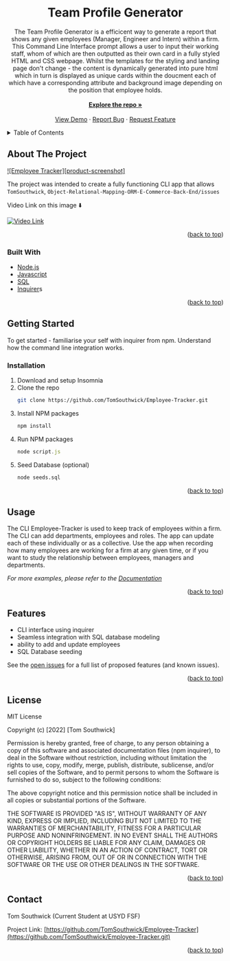<h1 align="center">Team Profile Generator</h1>

  <p align="center">
    The Team Profile Generator is a efficicent way to generate a report that shows any given employees (Manager, Engineer and Intern) within a firm. This Command Line Interface prompt allows a user to input their working staff, whom of which are then outputted as their own card in a fully styled HTML and CSS webpage. Whilst the templates for the styling and landing page don't change - the content is dynamically generated into pure html which in turn is displayed as unique cards within the doucment each of which have a corresponding attribute and background image depending on the position that employee holds. 
    <br />   <br />
    <a href="https://github.com/TomSouthwick/express-server.git"><strong>Explore the repo »</strong></a>
    <br />
    <br />
    <a href="">View Demo</a>
    ·
    <a href="https://github.com/TomSouthwick/express-server.git/issues">Report Bug</a>
    ·
    <a href="https://github.com/TomSouthwick/express-server.git/issues">Request Feature</a>
  </p>
</div>

<!-- TABLE OF CONTENTS -->
<details>
  <summary>Table of Contents</summary>
  <ol>
    <li>
      <a href="#about-the-project">About The Project</a>
      <ul>
        <li><a href="#built-with">Built With</a></li>
      </ul>
    </li>
    <li>
      <a href="#getting-started">Getting Started</a>
      <ul>
        <li><a href="#installation">Installation</a></li>
      </ul>
    </li>
    <li><a href="#usage">Usage</a></li>
    <li><a href="#roadmap">Roadmap</a></li>
    <li><a href="#contributing">Contributing</a></li>
    <li><a href="#license">License</a></li>
    <li><a href="#contact">Contact</a></li>
    <li><a href="#acknowledgments">Acknowledgments</a></li>
  </ol>
</details>

<!-- ABOUT THE PROJECT -->

## About The Project

[![Employee Tracker][product-screenshot]](assets/screenshot.png)

The project was intended to create a fully functioning CLI app that allows
`TomSouthwick`, `Object-Relational-Mapping-ORM-E-Commerce-Back-End/issues`

Video Link on this image ⬇️

[![Video Link ](assets/screenshot1.png)](https://youtu.be/r0_bMJO-EJM)

<p align="right">(<a href="#top">back to top</a>)</p>

### Built With

- [Node.js](https://nodejs.org/)
- [Javascript](https://www.javascript.com/)
- [SQL](https://www.w3schools.com/sql/sql_intro.asp)
- [Inquirer](https://www.npmjs.com/package/inquirer)s

<p align="right">(<a href="#top">back to top</a>)</p>

<!-- GETTING STARTED -->

## Getting Started

To get started - familiarise your self with inquirer from npm. Understand how the command line integration works.

### Installation

1. Download and setup Insomnia
2. Clone the repo
   ```sh
   git clone https://github.com/TomSouthwick/Employee-Tracker.git
   ```
3. Install NPM packages
   ```sh
   npm install
   ```
4. Run NPM packages
   ```js
   node script.js
   ```
5. Seed Database (optional)
   ```sql
   node seeds.sql
   ```

<p align="right">(<a href="#top">back to top</a>)</p>

<!-- USAGE EXAMPLES -->

## Usage

The CLI Employee-Tracker is used to keep track of employees within a firm. The CLI can add departments, employees and roles. The app can update each of these individually or as a collective. Use the app when recording how many employees are working for a firm at any given time, or if you want to study the relationship between employees, managers and departments.

_For more examples, please refer to the [Documentation](spec.md)_

<p align="right">(<a href="#top">back to top</a>)</p>

<!-- ROADMAP -->

## Features

- CLI interface using inquirer
- Seamless integration with SQL database modeling
- ability to add and update employees
- SQL Database seeding

See the [open issues](https://github.com/TomSouthwick/Object-Relational-Mapping-ORM-E-Commerce-Back-End.git) for a full list of proposed features (and known issues).

<p align="right">(<a href="#top">back to top</a>)</p>

<!-- LICENSE -->

## License

MIT License

Copyright (c) [2022] [Tom Southwick]

Permission is hereby granted, free of charge, to any person obtaining a copy
of this software and associated documentation files (npm inquirer), to deal
in the Software without restriction, including without limitation the rights
to use, copy, modify, merge, publish, distribute, sublicense, and/or sell
copies of the Software, and to permit persons to whom the Software is
furnished to do so, subject to the following conditions:

The above copyright notice and this permission notice shall be included in all
copies or substantial portions of the Software.

THE SOFTWARE IS PROVIDED "AS IS", WITHOUT WARRANTY OF ANY KIND, EXPRESS OR
IMPLIED, INCLUDING BUT NOT LIMITED TO THE WARRANTIES OF MERCHANTABILITY,
FITNESS FOR A PARTICULAR PURPOSE AND NONINFRINGEMENT. IN NO EVENT SHALL THE
AUTHORS OR COPYRIGHT HOLDERS BE LIABLE FOR ANY CLAIM, DAMAGES OR OTHER
LIABILITY, WHETHER IN AN ACTION OF CONTRACT, TORT OR OTHERWISE, ARISING FROM,
OUT OF OR IN CONNECTION WITH THE SOFTWARE OR THE USE OR OTHER DEALINGS IN THE
SOFTWARE.

<p align="right">(<a href="#top">back to top</a>)</p>

<!-- CONTACT -->

## Contact

Tom Southwick (Current Student at USYD FSF)

Project Link: [https://github.com/TomSouthwick/Employee-Tracker](https://github.com/TomSouthwick/Employee-Tracker.git)

<p align="right">(<a href="#top">back to top</a>)</p>
